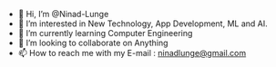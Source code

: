 - 👋 Hi, I’m @Ninad-Lunge
- 👀 I’m interested in New Technology, App Development, ML and AI.
- 🌱 I’m currently learning Computer Engineering
- 💞️ I’m looking to collaborate on Anything
- 📫 How to reach me with my E-mail : ninadlunge@gmail.com

<!---
Ninad-Lunge/Ninad-Lunge is a ✨ special ✨ repository because its `README.md` (this file) appears on your GitHub profile.
You can click the Preview link to take a look at your changes.
--->
